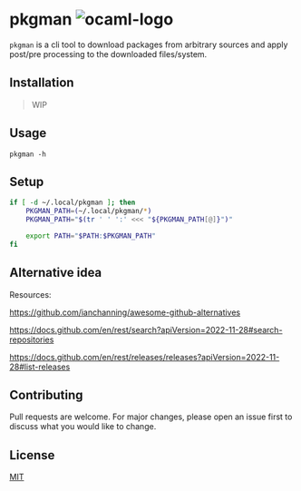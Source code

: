 # pkgman ![ocaml-logo](https://img.shields.io/badge/-OCaml-EC6813?logo=ocaml&labelColor=white)

`pkgman` is a cli tool to download packages from arbitrary sources and apply post/pre processing to the downloaded files/system.

## Installation

> WIP

## Usage

```shell
pkgman -h
```

## Setup

```bash
if [ -d ~/.local/pkgman ]; then
    PKGMAN_PATH=(~/.local/pkgman/*)
    PKGMAN_PATH="$(tr ' ' ':' <<< "${PKGMAN_PATH[@]}")"

    export PATH="$PATH:$PKGMAN_PATH"
fi
```

## Alternative idea

Resources:

https://github.com/ianchanning/awesome-github-alternatives

https://docs.github.com/en/rest/search?apiVersion=2022-11-28#search-repositories

https://docs.github.com/en/rest/releases/releases?apiVersion=2022-11-28#list-releases

## Contributing

Pull requests are welcome. For major changes, please open an issue first to discuss what you would like to change.

## License

[MIT](https://choosealicense.com/licenses/mit/)
